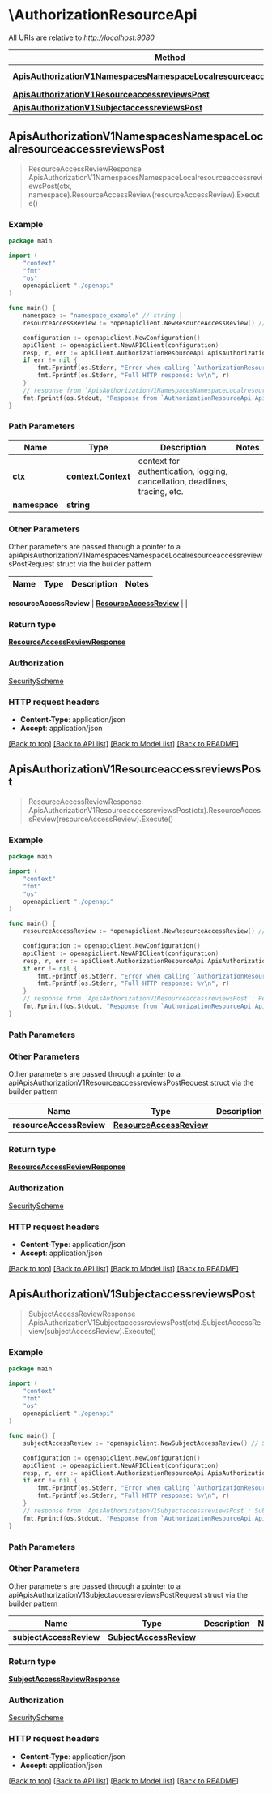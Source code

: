 # \AuthorizationResourceApi

All URIs are relative to *http://localhost:9080*

Method | HTTP request | Description
------------- | ------------- | -------------
[**ApisAuthorizationV1NamespacesNamespaceLocalresourceaccessreviewsPost**](AuthorizationResourceApi.md#ApisAuthorizationV1NamespacesNamespaceLocalresourceaccessreviewsPost) | **Post** /apis/authorization/v1/namespaces/{namespace}/localresourceaccessreviews | 
[**ApisAuthorizationV1ResourceaccessreviewsPost**](AuthorizationResourceApi.md#ApisAuthorizationV1ResourceaccessreviewsPost) | **Post** /apis/authorization/v1/resourceaccessreviews | 
[**ApisAuthorizationV1SubjectaccessreviewsPost**](AuthorizationResourceApi.md#ApisAuthorizationV1SubjectaccessreviewsPost) | **Post** /apis/authorization/v1/subjectaccessreviews | 



## ApisAuthorizationV1NamespacesNamespaceLocalresourceaccessreviewsPost

> ResourceAccessReviewResponse ApisAuthorizationV1NamespacesNamespaceLocalresourceaccessreviewsPost(ctx, namespace).ResourceAccessReview(resourceAccessReview).Execute()



### Example

```go
package main

import (
    "context"
    "fmt"
    "os"
    openapiclient "./openapi"
)

func main() {
    namespace := "namespace_example" // string | 
    resourceAccessReview := *openapiclient.NewResourceAccessReview() // ResourceAccessReview |  (optional)

    configuration := openapiclient.NewConfiguration()
    apiClient := openapiclient.NewAPIClient(configuration)
    resp, r, err := apiClient.AuthorizationResourceApi.ApisAuthorizationV1NamespacesNamespaceLocalresourceaccessreviewsPost(context.Background(), namespace).ResourceAccessReview(resourceAccessReview).Execute()
    if err != nil {
        fmt.Fprintf(os.Stderr, "Error when calling `AuthorizationResourceApi.ApisAuthorizationV1NamespacesNamespaceLocalresourceaccessreviewsPost``: %v\n", err)
        fmt.Fprintf(os.Stderr, "Full HTTP response: %v\n", r)
    }
    // response from `ApisAuthorizationV1NamespacesNamespaceLocalresourceaccessreviewsPost`: ResourceAccessReviewResponse
    fmt.Fprintf(os.Stdout, "Response from `AuthorizationResourceApi.ApisAuthorizationV1NamespacesNamespaceLocalresourceaccessreviewsPost`: %v\n", resp)
}
```

### Path Parameters


Name | Type | Description  | Notes
------------- | ------------- | ------------- | -------------
**ctx** | **context.Context** | context for authentication, logging, cancellation, deadlines, tracing, etc.
**namespace** | **string** |  | 

### Other Parameters

Other parameters are passed through a pointer to a apiApisAuthorizationV1NamespacesNamespaceLocalresourceaccessreviewsPostRequest struct via the builder pattern


Name | Type | Description  | Notes
------------- | ------------- | ------------- | -------------

 **resourceAccessReview** | [**ResourceAccessReview**](ResourceAccessReview.md) |  | 

### Return type

[**ResourceAccessReviewResponse**](ResourceAccessReviewResponse.md)

### Authorization

[SecurityScheme](../README.md#SecurityScheme)

### HTTP request headers

- **Content-Type**: application/json
- **Accept**: application/json

[[Back to top]](#) [[Back to API list]](../README.md#documentation-for-api-endpoints)
[[Back to Model list]](../README.md#documentation-for-models)
[[Back to README]](../README.md)


## ApisAuthorizationV1ResourceaccessreviewsPost

> ResourceAccessReviewResponse ApisAuthorizationV1ResourceaccessreviewsPost(ctx).ResourceAccessReview(resourceAccessReview).Execute()



### Example

```go
package main

import (
    "context"
    "fmt"
    "os"
    openapiclient "./openapi"
)

func main() {
    resourceAccessReview := *openapiclient.NewResourceAccessReview() // ResourceAccessReview |  (optional)

    configuration := openapiclient.NewConfiguration()
    apiClient := openapiclient.NewAPIClient(configuration)
    resp, r, err := apiClient.AuthorizationResourceApi.ApisAuthorizationV1ResourceaccessreviewsPost(context.Background()).ResourceAccessReview(resourceAccessReview).Execute()
    if err != nil {
        fmt.Fprintf(os.Stderr, "Error when calling `AuthorizationResourceApi.ApisAuthorizationV1ResourceaccessreviewsPost``: %v\n", err)
        fmt.Fprintf(os.Stderr, "Full HTTP response: %v\n", r)
    }
    // response from `ApisAuthorizationV1ResourceaccessreviewsPost`: ResourceAccessReviewResponse
    fmt.Fprintf(os.Stdout, "Response from `AuthorizationResourceApi.ApisAuthorizationV1ResourceaccessreviewsPost`: %v\n", resp)
}
```

### Path Parameters



### Other Parameters

Other parameters are passed through a pointer to a apiApisAuthorizationV1ResourceaccessreviewsPostRequest struct via the builder pattern


Name | Type | Description  | Notes
------------- | ------------- | ------------- | -------------
 **resourceAccessReview** | [**ResourceAccessReview**](ResourceAccessReview.md) |  | 

### Return type

[**ResourceAccessReviewResponse**](ResourceAccessReviewResponse.md)

### Authorization

[SecurityScheme](../README.md#SecurityScheme)

### HTTP request headers

- **Content-Type**: application/json
- **Accept**: application/json

[[Back to top]](#) [[Back to API list]](../README.md#documentation-for-api-endpoints)
[[Back to Model list]](../README.md#documentation-for-models)
[[Back to README]](../README.md)


## ApisAuthorizationV1SubjectaccessreviewsPost

> SubjectAccessReviewResponse ApisAuthorizationV1SubjectaccessreviewsPost(ctx).SubjectAccessReview(subjectAccessReview).Execute()



### Example

```go
package main

import (
    "context"
    "fmt"
    "os"
    openapiclient "./openapi"
)

func main() {
    subjectAccessReview := *openapiclient.NewSubjectAccessReview() // SubjectAccessReview |  (optional)

    configuration := openapiclient.NewConfiguration()
    apiClient := openapiclient.NewAPIClient(configuration)
    resp, r, err := apiClient.AuthorizationResourceApi.ApisAuthorizationV1SubjectaccessreviewsPost(context.Background()).SubjectAccessReview(subjectAccessReview).Execute()
    if err != nil {
        fmt.Fprintf(os.Stderr, "Error when calling `AuthorizationResourceApi.ApisAuthorizationV1SubjectaccessreviewsPost``: %v\n", err)
        fmt.Fprintf(os.Stderr, "Full HTTP response: %v\n", r)
    }
    // response from `ApisAuthorizationV1SubjectaccessreviewsPost`: SubjectAccessReviewResponse
    fmt.Fprintf(os.Stdout, "Response from `AuthorizationResourceApi.ApisAuthorizationV1SubjectaccessreviewsPost`: %v\n", resp)
}
```

### Path Parameters



### Other Parameters

Other parameters are passed through a pointer to a apiApisAuthorizationV1SubjectaccessreviewsPostRequest struct via the builder pattern


Name | Type | Description  | Notes
------------- | ------------- | ------------- | -------------
 **subjectAccessReview** | [**SubjectAccessReview**](SubjectAccessReview.md) |  | 

### Return type

[**SubjectAccessReviewResponse**](SubjectAccessReviewResponse.md)

### Authorization

[SecurityScheme](../README.md#SecurityScheme)

### HTTP request headers

- **Content-Type**: application/json
- **Accept**: application/json

[[Back to top]](#) [[Back to API list]](../README.md#documentation-for-api-endpoints)
[[Back to Model list]](../README.md#documentation-for-models)
[[Back to README]](../README.md)

